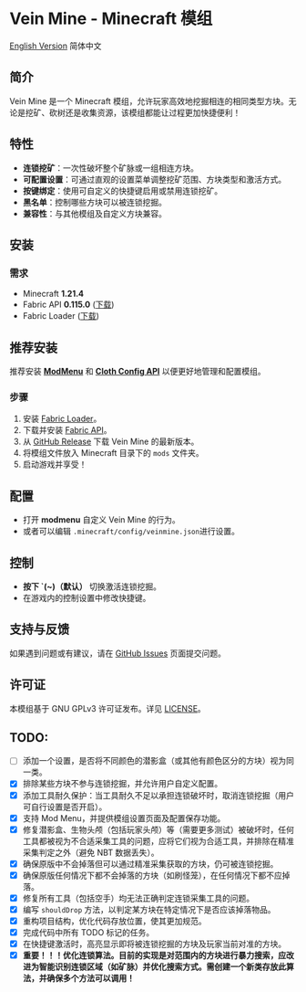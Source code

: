 # Vein Mine - Minecraft 模组

[English Version](readme.md) 简体中文

## 简介
Vein Mine 是一个 Minecraft 模组，允许玩家高效地挖掘相连的相同类型方块。无论是挖矿、砍树还是收集资源，该模组都能让过程更加快捷便利！

## 特性
- **连锁挖矿**：一次性破坏整个矿脉或一组相连方块。
- **可配置设置**：可通过直观的设置菜单调整挖矿范围、方块类型和激活方式。
- **按键绑定**：使用可自定义的快捷键启用或禁用连锁挖矿。
- **黑名单**：控制哪些方块可以被连锁挖掘。
- **兼容性**：与其他模组及自定义方块兼容。

## 安装
### 需求
- Minecraft **1.21.4**
- Fabric API **0.115.0** ([下载](https://modrinth.com/mod/fabric-api))
- Fabric Loader ([下载](https://fabricmc.net/use/))
## 推荐安装
推荐安装 [**ModMenu**](https://modrinth.com/mod/modmenu) 和 [**Cloth Config API**](https://www.curseforge.com/minecraft/mc-mods/cloth-config) 以便更好地管理和配置模组。

### 步骤
1. 安装 [Fabric Loader](https://fabricmc.net/use/)。
2. 下载并安装 [Fabric API](https://modrinth.com/mod/fabric-api)。
3. 从 [GitHub Release](https://github.com/diaoyugan/Veinmine/releases) 下载 Vein Mine 的最新版本。
4. 将模组文件放入 Minecraft 目录下的 `mods` 文件夹。
5. 启动游戏并享受！

## 配置
- 打开 **modmenu** 自定义 Vein Mine 的行为。
- 或者可以编辑 `.minecraft/config/veinmine.json`进行设置。

## 控制
- **按下 `(~)（默认）** 切换激活连锁挖掘。
- 在游戏内的控制设置中修改快捷键。

## 支持与反馈
如果遇到问题或有建议，请在 [GitHub Issues](https://github.com/diaoyugan/Veinmine/issues) 页面提交问题。

## 许可证
本模组基于 GNU GPLv3 许可证发布。详见 [LICENSE](LICENSE)。

## TODO:
* [ ] 添加一个设置，是否将不同颜色的潜影盒（或其他有颜色区分的方块）视为同一类。
* [X] 排除某些方块不参与连锁挖掘，并允许用户自定义配置。
* [X] 添加工具耐久保护：当工具耐久不足以承担连锁破坏时，取消连锁挖掘（用户可自行设置是否开启）。
* [X] 支持 Mod Menu，并提供模组设置页面及配置保存功能。
* [X] 修复潜影盒、生物头颅（包括玩家头颅）等（需要更多测试）被破坏时，任何工具都被视为不合适采集工具的问题，应将它们视为合适工具，并排除在精准采集判定之外（避免 NBT 数据丢失）。
* [X] 确保原版中不会掉落但可以通过精准采集获取的方块，仍可被连锁挖掘。
* [X] 确保原版任何情况下都不会掉落的方块（如刷怪笼），在任何情况下都不应掉落。
* [X] 修复所有工具（包括空手）均无法正确判定连锁采集工具的问题。
* [X] 编写 `shouldDrop` 方法，以判定某方块在特定情况下是否应该掉落物品。
* [X] 重构项目结构，优化代码存放位置，使其更加规范。
* [X] 完成代码中所有 TODO 标记的任务。
* [X] 在快捷键激活时，高亮显示即将被连锁挖掘的方块及玩家当前对准的方块。
* [X] **重要！！！优化连锁算法。目前的实现是对范围内的方块进行暴力搜索，应改进为智能识别连锁区域（如矿脉）并优化搜索方式。需创建一个新类存放此算法，并确保多个方法可以调用！**

